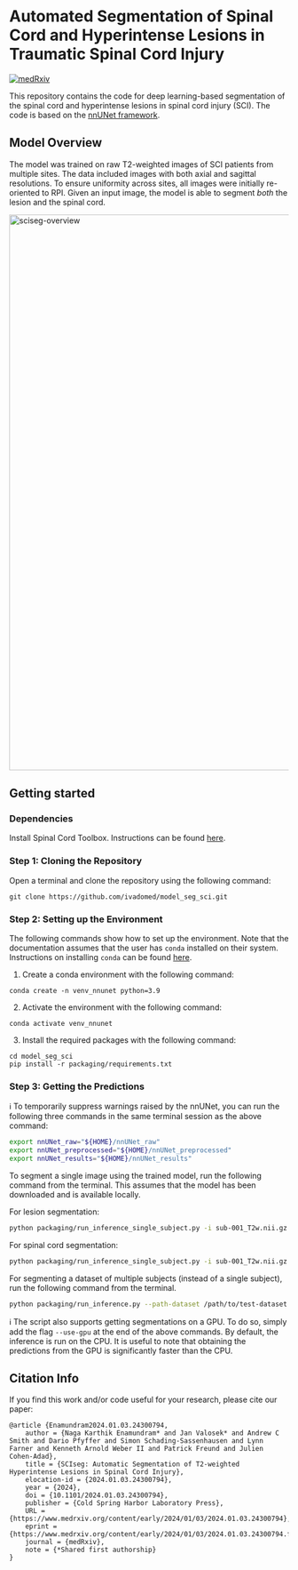 # Automated Segmentation of Spinal Cord and Hyperintense Lesions in Traumatic Spinal Cord Injury

[![medRxiv](https://img.shields.io/badge/medRxiv-10.1101/2024.01.03.24300794v1-blue.svg)](https://www.medrxiv.org/content/10.1101/2024.01.03.24300794v1)

This repository contains the code for deep learning-based segmentation of the spinal cord and hyperintense lesions in spinal cord injury (SCI). The code is based on the [nnUNet framework](https://github.com/MIC-DKFZ/nnUNet).


## Model Overview

The model was trained on raw T2-weighted images of SCI patients from multiple sites. The data included images with both axial and sagittal resolutions. To ensure uniformity across sites, all images were initially re-oriented to RPI. Given an input image, the model is able to segment *both* the lesion and the spinal cord. 

<img width="1000" alt="sciseg-overview" src="https://github.com/ivadomed/model_seg_sci/assets/53445351/f463e0d2-8c2e-42e7-bb2c-5122962ca373">

## Getting started

### Dependencies

Install Spinal Cord Toolbox. Instructions can be found [here](https://spinalcordtoolbox.com/user_section/installation.html). 

### Step 1: Cloning the Repository

Open a terminal and clone the repository using the following command:

~~~
git clone https://github.com/ivadomed/model_seg_sci.git
~~~

### Step 2: Setting up the Environment

The following commands show how to set up the environment. Note that the documentation assumes that the user has `conda` installed on their system. Instructions on installing `conda` can be found [here](https://conda.io/projects/conda/en/latest/user-guide/install/index.html).

1. Create a conda environment with the following command:
```
conda create -n venv_nnunet python=3.9
```

2. Activate the environment with the following command:
```
conda activate venv_nnunet
```

3. Install the required packages with the following command:
```
cd model_seg_sci
pip install -r packaging/requirements.txt
```
 
### Step 3: Getting the Predictions

ℹ️ To temporarily suppress warnings raised by the nnUNet, you can run the following three commands in the same terminal session as the above command:

```bash
export nnUNet_raw="${HOME}/nnUNet_raw"
export nnUNet_preprocessed="${HOME}/nnUNet_preprocessed"
export nnUNet_results="${HOME}/nnUNet_results"
```

To segment a single image using the trained model, run the following command from the terminal. This assumes that the model has been downloaded and is available locally.

For lesion segmentation:

```bash
python packaging/run_inference_single_subject.py -i sub-001_T2w.nii.gz -o sub-001_T2w_lesion_seg_nnunet.nii.gz -path-model /path/to/model -pred-type lesion
```

For spinal cord segmentation:

```bash
python packaging/run_inference_single_subject.py -i sub-001_T2w.nii.gz -o sub-001_T2w_seg_nnunet.nii.gz -path-model /path/to/model -pred-type sc
```

For segmenting a dataset of multiple subjects (instead of a single subject), run the following command from the 
terminal.

```bash
python packaging/run_inference.py --path-dataset /path/to/test-dataset --path-out /path/to/output-directory --path-model /path/to/model --pred-type {sc-seg, lesion-seg, all}
```

ℹ️ The script also supports getting segmentations on a GPU. To do so, simply add the flag `--use-gpu` at the end of the above commands. By default, the inference is run on the CPU. It is useful to note that obtaining the predictions from the GPU is significantly faster than the CPU.

## Citation Info

If you find this work and/or code useful for your research, please cite our paper:

```
@article {Enamundram2024.01.03.24300794,
	author = {Naga Karthik Enamundram* and Jan Valosek* and Andrew C Smith and Dario Pfyffer and Simon Schading-Sassenhausen and Lynn Farner and Kenneth Arnold Weber II and Patrick Freund and Julien Cohen-Adad},
	title = {SCIseg: Automatic Segmentation of T2-weighted Hyperintense Lesions in Spinal Cord Injury},
	elocation-id = {2024.01.03.24300794},
	year = {2024},
	doi = {10.1101/2024.01.03.24300794},
	publisher = {Cold Spring Harbor Laboratory Press},
	URL = {https://www.medrxiv.org/content/early/2024/01/03/2024.01.03.24300794},
	eprint = {https://www.medrxiv.org/content/early/2024/01/03/2024.01.03.24300794.full.pdf},
	journal = {medRxiv},
    note = {*Shared first authorship}
}

```
